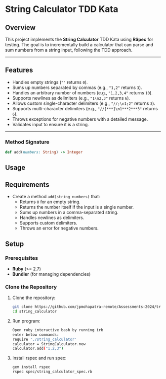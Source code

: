 # String Calculator TDD Kata

## Overview

This project implements the **String Calculator** TDD Kata using **RSpec** for testing. The goal is to incrementally build a calculator that can parse and sum numbers from a string input, following the TDD approach.

---

## Features

- Handles empty strings (`""` returns `0`).
- Sums up numbers separated by commas (e.g., `"1,2"` returns `3`).
- Handles an arbitrary number of numbers (e.g., `"1,2,3,4"` returns `10`).
- Supports newlines as delimiters (e.g., `"1\n2,3"` returns `6`).
- Allows custom single-character delimiters (e.g., `"//;\n1;2"` returns `3`).
- Supports multi-character delimiters (e.g., `"//[***]\n1***2***3"` returns `6`).
- Throws exceptions for negative numbers with a detailed message.
- Validates input to ensure it is a string.

---

### **Method Signature**

```ruby
def add(numbers: String) -> Integer
```

## Usage

## Requirements

- Create a method `add(string numbers)` that:
  - Returns `0` for an empty string.
  - Returns the number itself if the input is a single number.
  - Sums up numbers in a comma-separated string.
  - Handles newlines as delimiters.
  - Supports custom delimiters.
  - Throws an error for negative numbers.

## Setup

### Prerequisites

- **Ruby** (>= 2.7)
- **Bundler** (for managing dependencies)

### Clone the Repository

1. Clone the repository:
   ```bash
   git clone https://github.com/jpmohapatra-remote/Assessments-2024/tree/52cdc68ec78f4a5b24130b1abd11550501d3e606/incubyte-string-calculator
   cd string_calculator

2. Run program:
   ```bash
   Open ruby interactive bash by running irb
   enter below commands:
   require './string_calculator'
   calculator = StringCalculator.new
   calculator.add("1,2,3")

3. Install rspec and run spec:
   ```bash
   gem install rspec
   rspec spec/string_calculator_spec.rb
